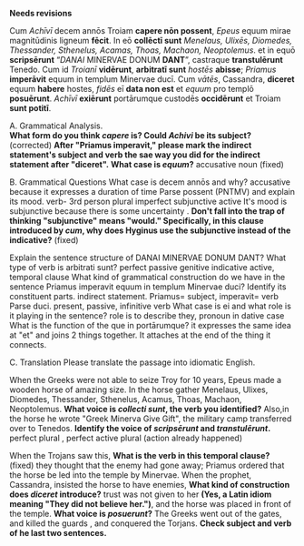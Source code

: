 **Needs revisions**




Cum *Achīvī* decem annōs Troiam **capere nōn possent**, *Epeus* equum mirae magnitūdinis ligneum **fēcit**. In eō **collēctī sunt** *Menelaus, Ulixēs, Diomedes, Thessander, Sthenelus, Acamas, Thoas, Machaon, Neoptolemus*. et in equō **scripsērunt** “*DANAI* MINERVAE DONUM **DANT**”, castraque **transtulērunt** Tenedo. Cum id *Troianī* **vidērunt**, **arbitratī sunt** *hostēs* **abisse**; *Priamus* **imperāvit** equum in templum Minervae ducī. Cum *vātēs*, Cassandra, **diceret** equum **habere** hostes, *fidēs* eī **data non est** et *equum* pro templō **posuērunt**. *Achīvī* **exiērunt** portārumque custodēs **occidērunt** et Troiam **sunt potitī**.

A. Grammatical Analysis.  
**What form do you think *capere* is?  Could *Achivi* be its subject?** (corrected)
**After "Priamus imperavit," please mark the indirect statement's subject and verb the sae way you did for the indirect statement after "diceret".** 
**What case is *equum*?** accusative noun (fixed)


B. Grammatical Questions
What case is decem annōs and why? accusative because it expresses a duration of time
Parse possent (PNTMV) and explain its mood. verb- 3rd person plural imperfect subjunctive active It's mood is subjunctive because there is some uncertainty . **Don't fall into the trap of thinking "subjunctive" means "would."  Specifically, in this clause introduced by *cum*, why does Hyginus use the subjunctive instead of the indicative?** (fixed)


Explain the sentence structure of DANAI MINERVAE DONUM DANT?
What type of verb is arbitrati sunt? perfect passive genitive indicative active, temporal clause
What kind of grammatical construction do we have in the sentence Priamus imperavit equum in templum Minervae duci? Identify its constituent parts. indirect statement. Priamus= subject, imperavit= verb
Parse duci. present, passive, infinitive verb 
What case is ei and what role is it playing in the sentence? role is to describe they, pronoun in dative case
What is the function of the que in portārumque? it expresses the same idea at "et" and joins 2 things together. It attaches at the end of the thing it connects.

C. Translation
Please translate the passage into idiomatic English.

When the Greeks were not able to seize Troy for 10 years, Epeus made a wooden horse of amazing size.
In the horse gather Menelaus, Ulixes, Diomedes, Thessander, Sthenelus, Acamus, Thoas, Machaon, Neoptolemus.  **What voice is *collecti sunt*, the verb you identified?** 
Also,in the horse he wrote "Greek Minerva Give Gift", the military camp transferred over to Tenedos.  **Identify the voice of *scripsērunt* and *transtulērunt*.** perfect plural , perfect active plural (action already happened)

When the Trojans saw this, **What is the verb in this temporal clause?** (fixed)
they thought that the enemy had gone away; Priamus ordered that the horse be led into the temple by Minervae. When the prophet, Cassandra, insisted the horse to have enemies, **What kind of construction does *diceret* introduce?**
trust was not given to her **(Yes, a Latin idiom meaning "They did not believe her.")**, and the horse was placed in front of the temple. **What voice is *posuerunt*?**
The Greeks went out of the gates, and killed the guards , and conquered the Torjans.  **Check subject and verb of he last two sentences.**
